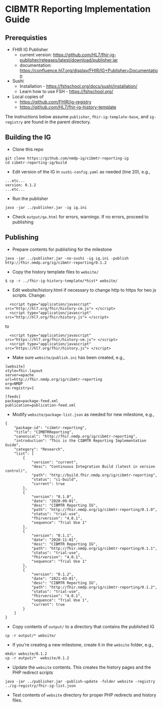 # CIBMTR Reporting Implementation Guide

## Prerequisties
* FHIR IG Publisher
  * current version: https://github.com/HL7/fhir-ig-publisher/releases/latest/download/publisher.jar
  * documentation: https://confluence.hl7.org/display/FHIR/IG+Publisher+Documentation
* Sushi
  * Installation - https://fshschool.org/docs/sushi/installation/
  * Learn how to use FSH - https://fshschool.org/
* Local copies of
    * https://github.com/FHIR/ig-registry
    * https://github.com/HL7/fhir-ig-history-template

The instructions below assume `publisher`, `fhir-ig-template-base`, and `ig-registry` are found in the parent directory.

## Building the IG

* Clone this repo
```
git clone https://github.com/nmdp-ig/cibmtr-reporting-ig
cd cibmtr-reporting-ig/build
```
* Edit version of the IG in `sushi-config.yaml` as needed (line 20), e.g.,
```
...etc...
version: 0.1.2
...etc...
```
* Run the publisher
```
java -jar ../publisher.jar -ig ig.ini
```
* Check `output/qa.html` for errors, warnings. If no errors, proceed to publishing

## Publishing
* Prepare contents for publishing for the milestone
```
java -jar ../publisher.jar -no-sushi -ig ig.ini -publish http://fhir.nmdp.org/ig/cibmtr-reporting/0.1.2
```
* Copy the history template files to `website/`
```
$ cp -r ../fhir-ig-history-template/*hist* website/
```
* Edit website/history.html if necessary to change http to https for two js scripts. Change:
```
  <script type="application/javascript" src="http://hl7.org/fhir/history-cm.js"> </script>
  <script type="application/javascript" src="http://hl7.org/fhir/history.js"> </script>
```
to
```
  <script type="application/javascript" src="https://hl7.org/fhir/history-cm.js"> </script>
  <script type="application/javascript" src="https://hl7.org/fhir/history.js"> </script>
```
* Make sure `website/publish.ini` has been created, e.g.,
```
[website]
style=fhir.layout
server=apache
url=http://fhir.nmdp.org/ig/cibmtr-reporting
org=NMDP
no-registry=1

[feeds]
package=package-feed.xml
publication=publication-feed.xml
```

* Modify `website/package-list.json` as needed for new milestone, e.g.,
```
{
    "package-id": "cibmtr-reporting",
    "title": "CIMBTRReporting",
    "canonical": "http://fhir.nmdp.org/ig/cibmtr-reporting",
    "introduction": "This is the CIBMTR Reporting Implementation Guide",
    "category": "Research",
    "list": [   
        {
            "version": "current",
            "desc": "Continuous Integration Build (latest in version control)",
            "path": "http://build.fhir.nmdp.org/ig/cibmtr-reporting",
            "status": "ci-build",
            "current": true
        },
        {
            "version": "0.1.0",
            "date": "2020-09-01",
            "desc": "CIBMTR Reporting IG",
            "path": "http://fhir.nmdp.org/ig/cibmtr-reporting/0.1.0",
            "status": "trial-use",
            "fhirversion": "4.0.1", 
            "sequence": "Trial Use 1"
        },
        {
            "version": "0.1.1",
            "date": "2020-11-01",
            "desc": "CIBMTR Reporting IG",
            "path": "http://fhir.nmdp.org/ig/cibmtr-reporting/0.1.1",
            "status": "trial-use",
            "fhirversion": "4.0.1", 
            "sequence": "Trial Use 1"
        },
        {
            "version": "0.1.2",
            "date": "2021-03-01",
            "desc": "CIBMTR Reporting IG",
            "path": "http://fhir.nmdp.org/ig/cibmtr-reporting/0.1.2",
            "status": "trial-use",
            "fhirversion": "4.0.1", 
            "sequence": "Trial Use 1",
            "current": true
        }
    ]
}
```


* Copy contents of `output/` to a directory that contains the published IG
```
cp -r output/* website/
```
* If you're creating a new milestone, create it in the `website` folder, e.g.,
```
mkdir website/0.1.2
cp -r output/*  website/0.1.2
```
* Update the `website` contents. This creates the history pages and the PHP redirect scripts
```
java -jar ../publisher.jar -publish-update -folder website -registry ../ig-registry/fhir-ig-list.json
```
* Test contents of `website` directory for proper PHP redirects and history files.
